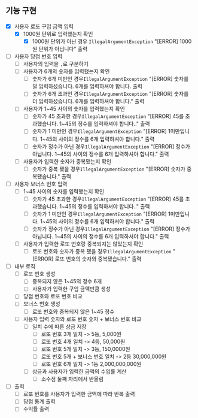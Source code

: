 ## 기능 구현
- [x] 사용자 로또 구입 금액 입력
  - [x] 1000원 단위로 입력했는지 확인
    - [x] 1000원 단위가 아닌 경우 `IllegalArgumentException` "[ERROR] 1000원 단위가 아닙니다" 출력
- [ ] 사용자 당첨 번호 입력
  - [ ] 사용자의 입력을 `,`로 구분하기
  - [ ] 사용자가 6개의 숫자를 입력했는지 확인
    - [ ] 숫자가 6개 미만인 경우`IllegalArgumentException` "[ERROR] 숫자를 덜 입력하셨습니다. 6개를 입력하셔야 합니다. 출력
    - [ ] 숫자가 6개 초과인 경우`IllegalArgumentException` "[ERROR] 숫자를 더 입력하셨습니다. 6개를 입력하셔야 합니다." 출력 
  - [ ] 사용자가 1~45 사이의 숫자를 입력했는지 확인
    - [ ] 숫자가 45 초과한 경우`IllegalArgumentException` "[ERROR] 45를 초과했습니다. 1~45의 정수를 입력하셔야 합니다.." 출력
    - [ ] 숫자가 1 미만인 경우`IllegalArgumentException` "[ERROR] 1미만입니다. 1~45의 사이의 정수를 6개 입력하셔야 합니다." 출력
    - [ ] 숫자가 정수가 아닌 경우`IllegalArgumentException` "[ERROR] 정수가 아닙니다. 1~45의 사이의 정수를 6개 입력하셔야 합니다." 출력
  - [ ] 사용자가 입력한 숫자가 중복됐는지 확인
    - [ ] 숫자가 중복 됐을 경우`IllegalArgumentException` "[ERROR] 숫자가 중복됐습니다." 출력
- [ ] 사용자 보너스 번호 입력
  - [ ] 1~45 사이의 숫자를 입력했는지 확인
    - [ ] 숫자가 45 초과한 경우`IllegalArgumentException` "[ERROR] 45를 초과했습니다. 1~45의 정수를 입력하셔야 합니다.." 출력
    - [ ] 숫자가 1 미만인 경우`IllegalArgumentException` "[ERROR] 1미만입니다. 1~45의 사이의 정수를 6개 입력하셔야 합니다." 출력
    - [ ] 숫자가 정수가 아닌 경우`IllegalArgumentException` "[ERROR] 정수가 아닙니다. 1~45의 사이의 정수를 6개 입력하셔야 합니다." 출력
  - [ ] 사용자가 입력한 로또 번호랑 중복되지는 않았는지 확인
    - [ ] 로또 번호와 숫자가 중복 됐을 경우`IllegalArgumentException` "[ERROR] 로또 번호의 숫자와 중복됐습니다." 출력
- [ ] 내부 로직
  - [ ] 로또 번호 생성
      - [ ] 중복되지 않은 1~45의 정수 6개
      - [ ] 사용자가 입력한 구입 금액만큼 생성
  - [ ] 당첨 번호와 로또 번호 비교
  - [ ] 보너스 번호 생성
    - [ ] 로또 번호와 중복되지 않은 1~45 정수
  - [ ] 사용자 입력 숫자와 로또 번호 숫자 + 보너스 번호 비교
    - [ ] 일치 수에 따른 상금 저장
      - [ ] 로또 번호 3개 일치 -> 5등, 5,000원
      - [ ] 로또 번호 4개 일치 -> 4등, 50,000원
      - [ ] 로또 번호 5개 일치 -> 3등, 150,0000원
      - [ ] 로또 번호 5개 + 보너스 번호 일치 -> 2등 30,000,000원
      - [ ] 로또 번호 6개 일치 -> 1등 2,000,000,000원
    - [ ] 상금과 사용자가 입력한 금액의 수입률 계산
      - [ ] 소수점 둘째 자리에서 반올림
- [ ] 출력
  - [ ] 로또 번호를 사용자가 입력한 금액에 따라 반복 출력
  - [ ] 당첨 통계 출력
  - [ ] 수익률 출력

